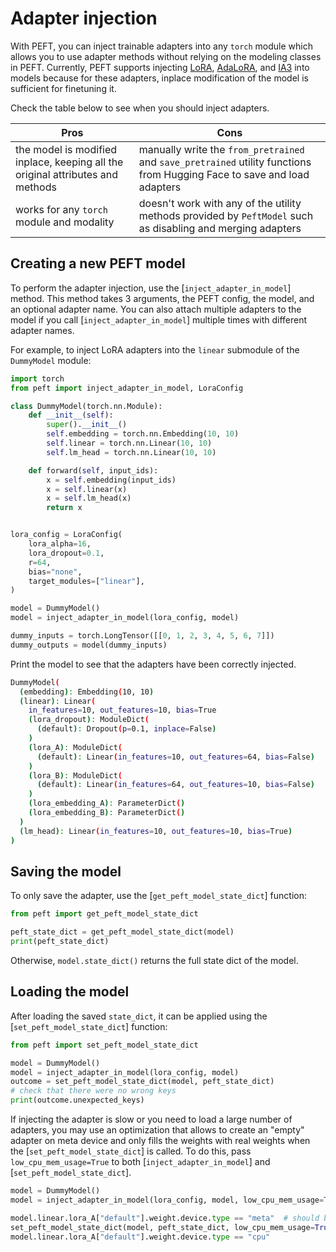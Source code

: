 <!--Copyright 2023 The HuggingFace Team. All rights reserved.

Licensed under the Apache License, Version 2.0 (the "License"); you may not use this file except in compliance with
the License. You may obtain a copy of the License at

http://www.apache.org/licenses/LICENSE-2.0

Unless required by applicable law or agreed to in writing, software distributed under the License is distributed on
an "AS IS" BASIS, WITHOUT WARRANTIES OR CONDITIONS OF ANY KIND, either express or implied. See the License for the
specific language governing permissions and limitations under the License.

⚠️ Note that this file is in Markdown but contain specific syntax for our doc-builder (similar to MDX) that may not be
rendered properly in your Markdown viewer.

-->

# Adapter injection

With PEFT, you can inject trainable adapters into any `torch` module which allows you to use adapter methods without relying on the modeling classes in PEFT. Currently, PEFT supports injecting [LoRA](../conceptual_guides/adapter#low-rank-adaptation-lora), [AdaLoRA](../conceptual_guides/adapter#adaptive-low-rank-adaptation-adalora), and [IA3](../conceptual_guides/ia3) into models because for these adapters, inplace modification of the model is sufficient for finetuning it.

Check the table below to see when you should inject adapters.

| Pros | Cons |
|---|---|
| the model is modified inplace, keeping all the original attributes and methods | manually write the `from_pretrained` and `save_pretrained` utility functions from Hugging Face to save and load adapters |
| works for any `torch` module and modality | doesn't work with any of the utility methods provided by `PeftModel` such as disabling and merging adapters |

## Creating a new PEFT model

To perform the adapter injection, use the [`inject_adapter_in_model`] method. This method takes 3 arguments, the PEFT config, the model, and an optional adapter name. You can also attach multiple adapters to the model if you call [`inject_adapter_in_model`] multiple times with different adapter names.

For example, to inject LoRA adapters into the `linear` submodule of the `DummyModel` module:

```python
import torch
from peft import inject_adapter_in_model, LoraConfig

class DummyModel(torch.nn.Module):
    def __init__(self):
        super().__init__()
        self.embedding = torch.nn.Embedding(10, 10)
        self.linear = torch.nn.Linear(10, 10)
        self.lm_head = torch.nn.Linear(10, 10)

    def forward(self, input_ids):
        x = self.embedding(input_ids)
        x = self.linear(x)
        x = self.lm_head(x)
        return x


lora_config = LoraConfig(
    lora_alpha=16,
    lora_dropout=0.1,
    r=64,
    bias="none",
    target_modules=["linear"],
)

model = DummyModel()
model = inject_adapter_in_model(lora_config, model)

dummy_inputs = torch.LongTensor([[0, 1, 2, 3, 4, 5, 6, 7]])
dummy_outputs = model(dummy_inputs)
```

Print the model to see that the adapters have been correctly injected.

```bash
DummyModel(
  (embedding): Embedding(10, 10)
  (linear): Linear(
    in_features=10, out_features=10, bias=True
    (lora_dropout): ModuleDict(
      (default): Dropout(p=0.1, inplace=False)
    )
    (lora_A): ModuleDict(
      (default): Linear(in_features=10, out_features=64, bias=False)
    )
    (lora_B): ModuleDict(
      (default): Linear(in_features=64, out_features=10, bias=False)
    )
    (lora_embedding_A): ParameterDict()
    (lora_embedding_B): ParameterDict()
  )
  (lm_head): Linear(in_features=10, out_features=10, bias=True)
)
```

## Saving the model

To only save the adapter, use the [`get_peft_model_state_dict`] function:

```python
from peft import get_peft_model_state_dict

peft_state_dict = get_peft_model_state_dict(model)
print(peft_state_dict)
```

Otherwise, `model.state_dict()` returns the full state dict of the model.

## Loading the model

After loading the saved `state_dict`, it can be applied using the [`set_peft_model_state_dict`] function:

```python
from peft import set_peft_model_state_dict

model = DummyModel()
model = inject_adapter_in_model(lora_config, model)
outcome = set_peft_model_state_dict(model, peft_state_dict)
# check that there were no wrong keys
print(outcome.unexpected_keys)
```

If injecting the adapter is slow or you need to load a large number of adapters, you may use an optimization that allows to create an "empty" adapter on meta device and only fills the weights with real weights when the [`set_peft_model_state_dict`] is called. To do this, pass `low_cpu_mem_usage=True` to both [`inject_adapter_in_model`] and [`set_peft_model_state_dict`].

```python
model = DummyModel()
model = inject_adapter_in_model(lora_config, model, low_cpu_mem_usage=True)

model.linear.lora_A["default"].weight.device.type == "meta"  # should be True
set_peft_model_state_dict(model, peft_state_dict, low_cpu_mem_usage=True)
model.linear.lora_A["default"].weight.device.type == "cpu"
```
